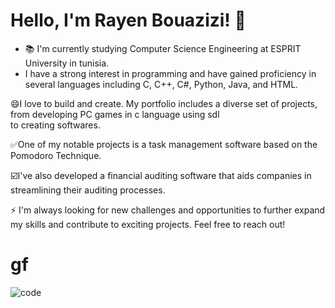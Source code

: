 
# Hello, I'm Rayen Bouazizi! 👋

- 📚 I'm currently studying Computer Science Engineering at ESPRIT University in tunisia.
-  I have a strong interest  in programming and have gained proficiency in several languages including C, C++, C#, Python, Java, and HTML.

😄I love to build and create. My portfolio includes a diverse set of projects, from developing PC games in c language using sdl  
to creating softwares.

✅One of my notable projects is a task management software based on the
Pomodoro Technique.

☑️I've also developed a financial auditing software that aids companies in streamlining their auditing processes.


 ⚡ I'm always looking for new challenges and opportunities to further expand my skills and contribute  to exciting projects. Feel free to reach out!

# gf
![code](https://github.com/rayen-feb/rayen-feb/assets/131598929/40bc33c1-3980-4907-bae7-08412aada425)

